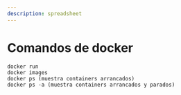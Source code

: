 ```yaml
---
description: spreadsheet
---
```


# Comandos de docker

```
docker run
docker images
docker ps (muestra containers arrancados)
docker ps -a (muestra containers arrancados y parados)
```
